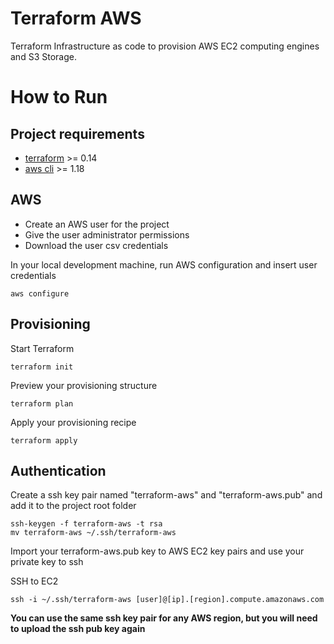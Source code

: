 # Terraform AWS

Terraform Infrastructure as code to provision AWS EC2 computing engines and S3 Storage.

# How to Run

## Project requirements

- [terraform](https://www.terraform.io/) >= 0.14
- [aws cli](https://aws.amazon.com/en/cli/) >= 1.18

## AWS

- Create an AWS user for the project
- Give the user administrator permissions
- Download the user csv credentials

In your local development machine, run AWS configuration and insert user credentials

```{sh}
aws configure
```

## Provisioning

Start Terraform

```{sh}
terraform init
```

Preview your provisioning structure

```{sh}
terraform plan
```

Apply your provisioning recipe

```{sh}
terraform apply
```

## Authentication

Create a ssh key pair named "terraform-aws" and "terraform-aws.pub" and add it to the project root folder

```{sh}
ssh-keygen -f terraform-aws -t rsa
mv terraform-aws ~/.ssh/terraform-aws
```

Import your terraform-aws.pub key to AWS EC2 key pairs and use your private key to ssh

SSH to EC2

```{sh}
ssh -i ~/.ssh/terraform-aws [user]@[ip].[region].compute.amazonaws.com
```

**You can use the same ssh key pair for any AWS region, but you will need to upload the ssh pub key again**
